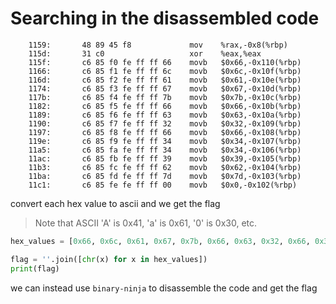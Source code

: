# Searching in the disassembled code

```assembly
    1159:       48 89 45 f8             mov    %rax,-0x8(%rbp)
    115d:       31 c0                   xor    %eax,%eax
    115f:       c6 85 f0 fe ff ff 66    movb   $0x66,-0x110(%rbp)
    1166:       c6 85 f1 fe ff ff 6c    movb   $0x6c,-0x10f(%rbp)
    116d:       c6 85 f2 fe ff ff 61    movb   $0x61,-0x10e(%rbp)
    1174:       c6 85 f3 fe ff ff 67    movb   $0x67,-0x10d(%rbp)
    117b:       c6 85 f4 fe ff ff 7b    movb   $0x7b,-0x10c(%rbp)
    1182:       c6 85 f5 fe ff ff 66    movb   $0x66,-0x10b(%rbp)
    1189:       c6 85 f6 fe ff ff 63    movb   $0x63,-0x10a(%rbp)
    1190:       c6 85 f7 fe ff ff 32    movb   $0x32,-0x109(%rbp)
    1197:       c6 85 f8 fe ff ff 66    movb   $0x66,-0x108(%rbp)
    119e:       c6 85 f9 fe ff ff 34    movb   $0x34,-0x107(%rbp)
    11a5:       c6 85 fa fe ff ff 34    movb   $0x34,-0x106(%rbp)
    11ac:       c6 85 fb fe ff ff 39    movb   $0x39,-0x105(%rbp)
    11b3:       c6 85 fc fe ff ff 62    movb   $0x62,-0x104(%rbp)
    11ba:       c6 85 fd fe ff ff 7d    movb   $0x7d,-0x103(%rbp)
    11c1:       c6 85 fe fe ff ff 00    movb   $0x0,-0x102(%rbp)
```
convert each hex value to ascii and we get the flag

> Note that ASCII 'A' is 0x41, 'a' is 0x61, '0' is 0x30, etc.

```python
hex_values = [0x66, 0x6c, 0x61, 0x67, 0x7b, 0x66, 0x63, 0x32, 0x66, 0x34, 0x34, 0x39, 0x62, 0x7d, 0x00]

flag = ''.join([chr(x) for x in hex_values])
print(flag)
```

we can instead use `binary-ninja` to disassemble the code and get the flag

